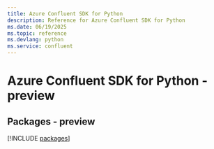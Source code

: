 ```yaml
---
title: Azure Confluent SDK for Python
description: Reference for Azure Confluent SDK for Python
ms.date: 06/19/2025
ms.topic: reference
ms.devlang: python
ms.service: confluent
---
```

# Azure Confluent SDK for Python - preview
## Packages - preview
[!INCLUDE [packages](confluent-index.md)]